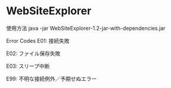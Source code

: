 # WebSiteExplorer

使用方法
java -jar WebSiteExplorer-1.2-jar-with-dependencies.jar


Error Codes
E01: 接続失敗

E02: ファイル保存失敗

E03: スリープ中断

E99: 不明な接続例外／予期せぬエラー

